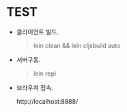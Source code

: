 # TEST

* 클라이언트 빌드.

    > lein clean && lein cljsbuild auto

* 서버구동.
    > lein repl

* 브라우져 접속.

    http://localhost:8888/
